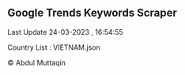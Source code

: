 

## Google Trends Keywords Scraper 
 
Last Update 24-03-2023 , 16:54:55

Country List :
VIETNAM.json



© Abdul Muttaqin 

